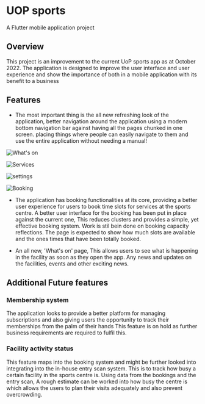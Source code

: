 # UOP sports

A Flutter mobile application project

## Overview

This project is an improvement to the current UoP sports app as at October 2022.
The application is designed to improve the user interface and user experience and show the importance of both in a mobile application with its benefit to a business

## Features

* The most important thing is the all new refreshing look of the application, better navigation around the application using a modern bottom navigation bar against having all the pages chunked in one screen.
  placing things where people can easily navigate to them and use the entire application without needing a manual!

![What's on](<UOP_sports_V2.0 - sreens/What's On page.png>)

![Services](<UOP_sports_V2.0 - sreens/Services Screen.png>)

![settings](<UOP_sports_V2.0 - sreens/settings page.png>)

![Booking](<UOP_sports_V2.0 - sreens/Booking page.png>)

* The application has booking functionalities at its core, providing a better user experience for users to book time slots for services at the sports centre.
  A better user interface for the booking has been put in place against the current one, This reduces clusters and provides a simple, yet effective booking system.
  Work is stil bein done on booking capacity reflections. The page is expected to show how much slots are available and the ones times that have been totally booked.
  
* An all new, 'What's on' page, This allows users to see what is happening in the facility as soon as they open the app. Any news and updates on the facilities, events and other exciting news.

## Additional Future features

### Membership system

The application looks to provide a better platform for managing subscriptions and also giving users the opportunity to track their memberships from the palm of their hands
This feature is on hold as further business requirements are required to fulfil this.

### Facility activity status

This feature maps into the booking system and might be further looked into integrating into the in-house entry scan system.
This is to track how busy a certain facility in the sports centre is. Using data from the bookings and the entry scan, A rough estimate can be worked into how busy the centre is which allows the users to plan their visits adequately and also prevent overcrowding.
